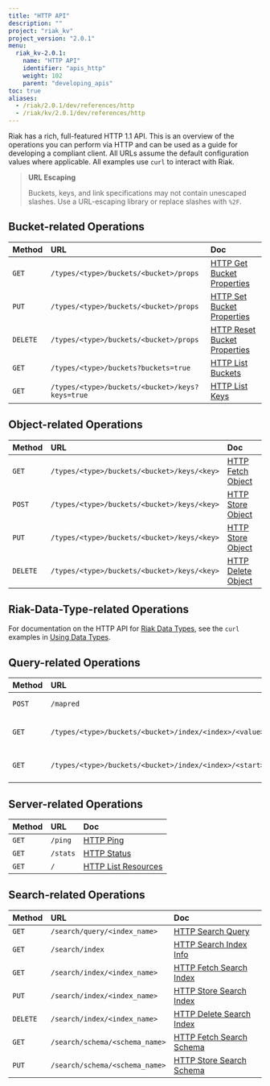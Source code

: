 ```yaml
---
title: "HTTP API"
description: ""
project: "riak_kv"
project_version: "2.0.1"
menu:
  riak_kv-2.0.1:
    name: "HTTP API"
    identifier: "apis_http"
    weight: 102
    parent: "developing_apis"
toc: true
aliases:
  - /riak/2.0.1/dev/references/http
  - /riak/kv/2.0.1/dev/references/http
---
```


Riak has a rich, full-featured HTTP 1.1 API. This is an overview of the
operations you can perform via HTTP and can be used as a guide for
developing a compliant client. All URLs assume the default configuration
values where applicable. All examples use `curl` to interact with Riak.

> **URL Escaping**
>
> Buckets, keys, and link specifications may not contain unescaped
slashes. Use a URL-escaping library or replace slashes with `%2F`.

## Bucket-related Operations

Method | URL | Doc
:------|:----|:---
`GET` | `/types/<type>/buckets/<bucket>/props` | [HTTP Get Bucket Properties](/riak/kv/2.0.1/developing/api/http/get-bucket-props)
`PUT` | `/types/<type>/buckets/<bucket>/props` | [HTTP Set Bucket Properties](/riak/kv/2.0.1/developing/api/http/set-bucket-props)
`DELETE` | `/types/<type>/buckets/<bucket>/props` | [HTTP Reset Bucket Properties](/riak/kv/2.0.1/developing/api/http/reset-bucket-props)
`GET` | `/types/<type>/buckets?buckets=true` | [HTTP List Buckets](/riak/kv/2.0.1/developing/api/http/list-buckets)
`GET` | `/types/<type>/buckets/<bucket>/keys?keys=true` | [HTTP List Keys](/riak/kv/2.0.1/developing/api/http/list-keys)

## Object-related Operations

Method | URL | Doc
:------|:----|:---
`GET` | `/types/<type>/buckets/<bucket>/keys/<key>` | [HTTP Fetch Object](/riak/kv/2.0.1/developing/api/http/fetch-object)
`POST` | `/types/<type>/buckets/<bucket>/keys/<key>` | [HTTP Store Object](/riak/kv/2.0.1/developing/api/http/store-object)
`PUT` | `/types/<type>/buckets/<bucket>/keys/<key>` | [HTTP Store Object](/riak/kv/2.0.1/developing/api/http/store-object)
`DELETE` | `/types/<type>/buckets/<bucket>/keys/<key>` | [HTTP Delete Object](/riak/kv/2.0.1/developing/api/http/delete-object)

## Riak-Data-Type-related Operations

For documentation on the HTTP API for [Riak Data Types](/riak/kv/2.0.1/learn/concepts/crdts),
see the `curl` examples in [Using Data Types](/riak/kv/2.0.1/developing/data-types).

## Query-related Operations

Method | URL | Doc
:------|:----|:---
`POST` | `/mapred` | [HTTP MapReduce](/riak/kv/2.0.1/developing/api/http/mapreduce)
`GET` | `/types/<type>/buckets/<bucket>/index/<index>/<value>` | [HTTP Secondary Indexes](/riak/kv/2.0.1/developing/api/http/secondary-indexes)
`GET` | `/types/<type>/buckets/<bucket>/index/<index>/<start>/<end>` | [HTTP Secondary Indexes](/riak/kv/2.0.1/developing/api/http/secondary-indexes)

## Server-related Operations

Method | URL | Doc
:------|:----|:---
`GET` | `/ping` | [HTTP Ping](/riak/kv/2.0.1/developing/api/http/ping)
`GET` | `/stats` | [HTTP Status](/riak/kv/2.0.1/developing/api/http/status)
`GET` | `/` | [HTTP List Resources](/riak/kv/2.0.1/developing/api/http/list-resources)

## Search-related Operations

Method | URL | Doc
:------|:----|:---
`GET` | `/search/query/<index_name>` | [HTTP Search Query](/riak/kv/2.0.1/developing/api/http/search-query)
`GET` | `/search/index` | [HTTP Search Index Info](/riak/kv/2.0.1/developing/api/http/search-index-info)
`GET` | `/search/index/<index_name>` | [HTTP Fetch Search Index](/riak/kv/2.0.1/developing/api/http/fetch-search-index)
`PUT` | `/search/index/<index_name>` | [HTTP Store Search Index](/riak/kv/2.0.1/developing/api/http/store-search-index)
`DELETE` | `/search/index/<index_name>` | [HTTP Delete Search Index](/riak/kv/2.0.1/developing/api/http/delete-search-index)
`GET` | `/search/schema/<schema_name>` | [HTTP Fetch Search Schema](/riak/kv/2.0.1/developing/api/http/fetch-search-schema)
`PUT` | `/search/schema/<schema_name>` | [HTTP Store Search Schema](/riak/kv/2.0.1/developing/api/http/store-search-schema)

